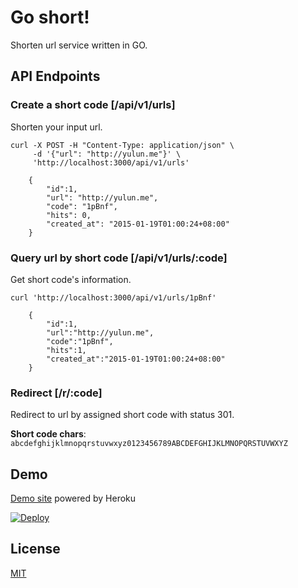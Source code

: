 Go short!
=========
Shorten url service written in GO.

API Endpoints
-------------
### Create a short code [/api/v1/urls]
Shorten your input url.
```
curl -X POST -H "Content-Type: application/json" \
     -d '{"url": "http://yulun.me"}' \
     'http://localhost:3000/api/v1/urls'

	{
		"id":1,
		"url": "http://yulun.me",
		"code": "1pBnf",
		"hits": 0,
		"created_at": "2015-01-19T01:00:24+08:00"
	}
```

### Query url by short code [/api/v1/urls/:code]
Get short code's information.
```
curl 'http://localhost:3000/api/v1/urls/1pBnf'

	{
		"id":1,
		"url":"http://yulun.me",
		"code":"1pBnf",
		"hits":1,
		"created_at":"2015-01-19T01:00:24+08:00"
	}
```

### Redirect [/r/:code]
Redirect to url by assigned short code with status 301.

**Short code chars**: `abcdefghijklmnopqrstuvwxyz0123456789ABCDEFGHIJKLMNOPQRSTUVWXYZ`


Demo
----
[Demo site](http://eit-shorten.herokuapp.com/) powered by Heroku

[![Deploy](https://www.herokucdn.com/deploy/button.png)](https://heroku.com/deploy?template=https://github.com/imZack/go-short)


License
-------
[MIT](http://yulun.mit-license.org/)